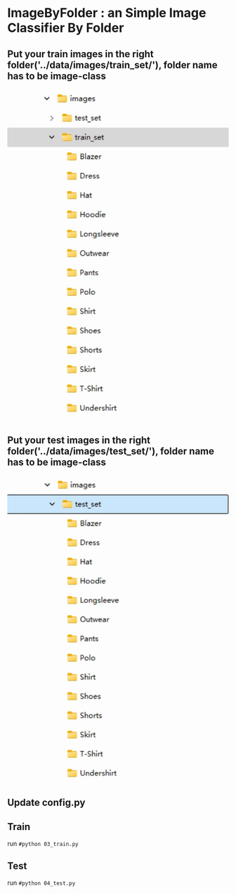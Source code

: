 # ImageByFolder : an Simple Image Classifier By Folder

## Put your train images in the right folder('../data/images/train_set/'), folder name has to be image-class
![Train_Set Folder](../_asset/img/03_clothing_ImageByFolder/03_clothing_train_set.png)


## Put your test images in the right folder('../data/images/test_set/'), folder name has to be image-class
![Test_Set Folder](../_asset/img/03_clothing_ImageByFolder/03_clothing_test_set.png)

## Update config.py

## Train

run `#python 03_train.py`


## Test

run `#python 04_test.py`